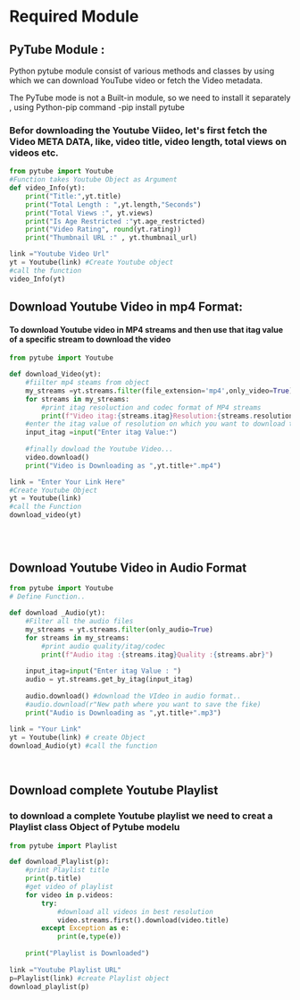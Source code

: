 # Required Module
## PyTube Module :
Python pytube module consist of various methods and classes by using which we can download YouTube video or fetch the Video metadata.

The PyTube mode is not a Built-in module, so we need to install it separately , using Python-pip command
-pip install pytube


### Befor downloading the Youtube Viideo, let's first fetch the Video META DATA, like, video title, video length, total views on videos etc.


```python
from pytube import Youtube
#Function takes Youtube Object as Argument 
def video_Info(yt):
    print("Title:",yt.title)
    print("Total Length : ",yt.length,"Seconds")
    print("Total Views :", yt.views)
    print("Is Age Restricted :"yt.age_restricted)
    print("Video Rating", round(yt.rating))
    print("Thumbnail URL :" , yt.thumbnail_url)

link ="Youtube Video Url"
yt = Youtube(link) #Create Youtube object
#call the function
video_Info(yt)
```

## Download Youtube Video in mp4 Format:
#### To download Youtube video in MP4 streams and then use that itag value of a specific stream to download the video


```python
from pytube import Youtube

def download_Video(yt):
    #fiilter mp4 steams from object
    my_streams =yt.streams.filter(file_extension='mp4',only_video=True)
    for streams in my_streams:
        #print itag resoluction and codec format of MP4 streams
        print(f"Video itag:{streams.itag}Resolution:{streams.resolution}")
    #enter the itag value of resolution on which you want to download the video
    input_itag =input("Enter itag Value:")
    
    #finally dowload the Youtube Video...
    video.download()
    print("Video is Downloading as ",yt.title+".mp4")

link = "Enter Your Link Here"
#Create Youtube Object
yt = Youtube(link)
#call the Function
download_video(yt)
    
    
    
```

## Download Youtube Video in Audio Format


```python
from pytube import Youtube
# Define Function..

def download _Audio(yt):
    #Filter all the audio files
    my_streams = yt.streams.filter(only_audio=True)
    for streams in my_streams:
        #print audio quality/itag/codec
        print(f"Audio itag :{streams.itag}Quality :{streams.abr}")
        
    input_itag=input("Enter itag Value : ")
    audio = yt.streams.get_by_itag(input_itag)
    
    audio.download() #download the VIdeo in audio format..
    #audio.download(r"New path where you want to save the fike)
    print("Audio is Downloading as ",yt.title+".mp3")
    
link = "Your Link"
yt = Youtube(link) # create Object
download_Audio(yt) #call the function
    
    
```

## Download complete Youtube Playlist
### to download a complete Youtube playlist we need to creat a Playlist class Object of Pytube modelu


```python
from pytube import Playlist

def download_Playlist(p):
    #print Playlist title
    print(p.title)
    #get video of playlist
    for video in p.videos:
        try:
            #download all videos in best resolution
            video.streams.first().download(video.title)
        except Exception as e:
            print(e,type(e))
            
    print("Playlist is Downloaded")
    
link ="Youtube Playlist URL"
p=Playlist(link) #create Playlist object
download_playlist(p)




```
